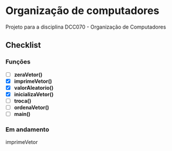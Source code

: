 # Organização de computadores
Projeto para a disciplina DCC070 - Organização de Computadores

## Checklist
### Funções
 - [ ] <b>zeraVetor()</b>
 - [x] <b>imprimeVetor()</b>
 - [x] <b>valorAleatorio()</b>
 - [x] <b>inicializaVetor()</b>
 - [ ] <b>troca()</b>
 - [ ] <b>ordenaVetor()</b>
 - [ ] <b>main()</b>

### Em andamento
imprimeVetor 
